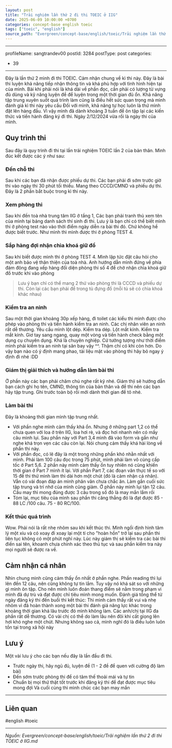```yaml
---
layout: post
title: "Trải nghiệm lần thứ 2 đi thi TOEIC ở IIG"
date: 2025-06-09 10:00:00 +0700
categories: concept-base english toeic
tags: ["toeic", "english"]
source_path: "Evergreen/concept-base/english/toeic/Trải nghiệm lần thứ 2 đi thi TOEIC ở IIG.md"
---
```

---
profileName: sangtrandev00
postId: 3284
postType: post
categories:
  - 39
---
Đây là lần thứ 2 mình đi thi TOEIC. Cảm nhận chung về kì thi này. Đây là bài thi luyện khả năng tiếp nhận thông tin và khá phù hợp với tình hình hiện tại của mình. Bài khi phải nói là khá dài về phần đọc, cần phải có lượng từ vựng đủ dùng và kỹ năng luyện đề để luyện trong một thời gian đủ ổn. Khả năng tập trung xuyên suốt quá trình làm cũng là điều hết sức quan trọng mà mình đánh giá kì thi này yêu cầu
Đối với mình, khả năng tự học luôn là thứ mình đặt lên hàng đầu. Vì vậy mình đã dành khoảng 3 tuần để ôn tập lại các kiến thức và tiến hành đăng ký đi thi. 
Ngày 2/12/2024 vừa rồi là ngày thi của mình. 
## Quy trình thi 

Sau đây là quy trình đi thi tại lần trải nghiệm TOEIC lần 2 của bản thân. Mình đúc kết được các ý như sau:

### Đến chỗ thi
Sau khi các bạn đã nhận được phiếu dự thi. Các bạn phải đi sớm trước giờ thi vào ngày thi 30 phút tối thiểu. Mang theo CCCD/CMND và phiếu dự thi. Đây là 2 phần bắt buộc trong kì thi này.
### Xem phòng thi 
Sau khi đến toà nhà trung tâm IIG ở tầng 1, Các bạn phải tranh thủ xem tên của mình tại bảng danh sách thí sinh đi thi. Lưu ý là bạn chỉ có thể biết mình thi ở phòng test nào vào thời điểm ngày diễn ra bài thi đó. Chứ không hề được biết trước. Như mình thì mình được thi ở phòng TEST 4. 

### Sắp hàng đợi nhận chìa khoá giữ đồ
Sau khi biết được mình thi ở phòng TEST 4. Mình lập tức đặt câu hỏi cho một anh bảo vệ thân thiện của toà nhà. Anh hướng dẫn mình đứng về phía đám đông đang xếp hàng đối diện phòng thi số 4 để chờ nhận chìa khoá giữ đồ trước khi vào phòng
> Lưu ý bạn chỉ có thể mang 2 thứ vào phòng thi là CCCD và phiếu dự thi. Còn lại các bạn phải để trong tủ đựng đồ (mỗi tủ sẽ có chìa khoá khác nhau)

### Kiểm tra an ninh
Sau một thời gian khoảng 30p xếp hàng, đi toilet các kiểu thì mình được cho phép vào phòng thi và tiến hành kiểm tra an ninh. Các chị nhân viên an ninh rất dễ thương. Yêu cầu mình lột dép. Kiểm tra dép. Lột mắt kính. Kiểm tra mắt kính. Giơ tay sang ngang, quay một vòng và tiến hành check bằng một dụng cụ chuyên dụng. Khá là chuyên nghiệp. Cứ tưởng tượng như thời điểm mình phải kiểm tra an ninh tại sân bay vậy ^^. Thậm chí có khi còn hơn. Do vậy bạn nào có ý định mang phao, tài liệu mật vào phòng thi hãy bỏ ngay ý định đi nhé :DD

### Giám thị giải thích và hướng dẫn làm bài thi
Ở phần này các bạn phải chăm chú nghe rất kỹ nhé. Giám thịi sẽ hướng dẫn bạn cách ghi họ tên, CMND, thông tin của bản thân và đề thi nên các bạn hãy tập trung. Ghi trước toàn bộ rồi mới dành thời gian để tô nhé.

### Làm bài thi
Đây là khoảng thời gian mình tập trung nhất. 
- Với phần nghe mình cảm thấy khá ổn. Nhưng ở những part 1,2 có thể chưa quen với loa ở trên IIG, loa hơi rè, và đọc hơi nhanh nên có mấy câu mình lụi. Sau phần này với Part 3,4 mình đã vào form và gần như nghe khá trọn vẹn các câu còn lại. Nói chung cảm thấy khá hài lòng về phần thi này. 
- Với phần đọc, có lẽ đây là một trong những phần khó nhằn nhất với mình. Phải làm 100 câu đọc trong 75 phút, mình phải làm vô cùng cấp tốc ở Part 5,6. 2 phần này mình cảm thấy ổn tuy nhiên nó cũng khiến thời gian ở Part 7 mình ít lại. Với phần Part 7, các đoạn văn thực tế so với 15 đề thi thử mình làm thì dài hơn một chút (đó là cảm nhận cá nhân). Vẫn có vài đoạn đáp án mình phân vân chưa chắc ăn. Làm gần cuối sức tập trung và trí nhớ của mình cũng giảm. Ở phần này mình lụi tận 12 câu. Cầu may thì mong đúng được 3 câu trong số đó là may mắn lắm rồi
- Tóm lại, mục tiêu của mình sau phần thi căng thẳng đó là đạt được 85 - 88 LC /100 câu. 75 - 80 RC/100.
	
### Kết thúc quá trình
Wow. Phải nói là rất nhẹ nhõm sau khi kết thúc thi. Mình ngồi định hình tâm lý một xíu và có xoay đi xoay lại một tí cho "hoàn hồn" trở lại sau phần thi liên tục không có một phút nghỉ này. Lúc này giám thị sẽ kiểm tra các bài thi điền sai tên, khoanh chưa chính xác theo thủ tục và sau phần kiểm tra này mọi người sẽ được ra về.
## Cảm nhận cá nhân

Nhìn chung mình cũng cảm thấy ổn nhất ở phần nghe. Phần reading thì lụi lên đến 12 câu, nên cũng không tự tin lắm. Tuy vậy nó khá sát so với những gì mình ôn tập. Cho nên mình luôn đoán thang điểm sẽ nằm trong phạm vi mình đã dự trù và đạt được chỉ tiêu mình mong muốn.
Đánh giá tổng thể từ ngày đăng ký thi đến buổi thi kết thúc: Thì mình cảm thấy rất vui và nhẹ nhõm vì đã hoàn thành xong một bài thi đánh giá năng lực khác trong khoảng thời gian khá lâu trước đó mình không làm. Các anh/chị tại IIG đa phần rất dễ thương. Có vài chị có thể do làm lâu nên đôi khi cất giọng lên hơi khó nghe một chút. Nhưng không sao cả, mình nghĩ đó là điều luôn luôn tồn tại trong xã hội này
## Lưu ý
Một vài lưu ý cho các bạn nếu đây là lần đầu đi thi.
- Trước ngày thi, hãy ngủ đủ, luyện đề (1 - 2 đề để quen với cường độ làm bài)
- Đến sớm trước phòng thi để có tâm thế thoải mái và tự tin
- Chuẩn bị mọi thứ thật tốt trước khi đăng ký thi để đạt được mục tiêu mong đợi
Và cuối cùng thì mình chúc các bạn may mắn

--- 
## Liên quan



#english #toeic

---
*Nguồn: Evergreen/concept-base/english/toeic/Trải nghiệm lần thứ 2 đi thi TOEIC ở IIG.md*